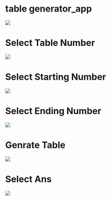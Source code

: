 # table generator_app

<img src="https://github.com/naeem92/MobileApplication/blob/main/table%20generator_app/SS/Let's%20Again%20Start.jpeg">

# Select Table Number

<img src="https://github.com/naeem92/MobileApplication/blob/main/table%20generator_app/SS/Select%20Table.jpeg">

# Select Starting Number

<img src="https://github.com/naeem92/MobileApplication/blob/main/table%20generator_app/SS/Select%20Starting%20Point.jpeg">

# Select Ending Number

<img src ="https://github.com/naeem92/MobileApplication/blob/main/table%20generator_app/SS/Select%20Ending%20Point.jpeg">

# Genrate Table

<img src="https://github.com/naeem92/MobileApplication/blob/main/table%20generator_app/SS/Table%20Genrate.jpeg">

# Select Ans

<img src="https://github.com/naeem92/MobileApplication/blob/main/table%20generator_app/SS/Quiz%20Correct%20Ans.jpeg">
